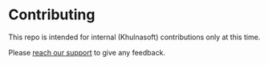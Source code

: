 # Contributing

This repo is intended for internal (Khulnasoft) contributions only at this time.

Please [reach our support](SUPPORT.md) to give any feedback.